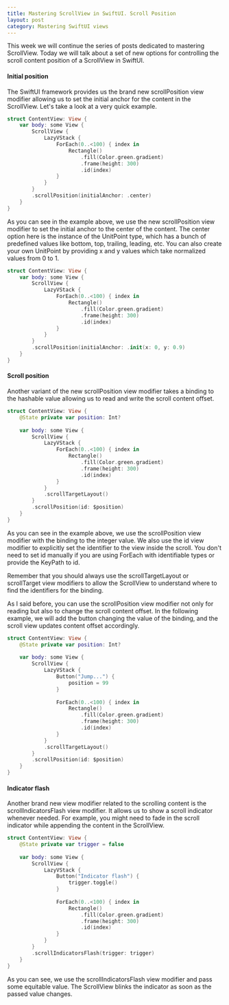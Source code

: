 ```yaml
---
title: Mastering ScrollView in SwiftUI. Scroll Position
layout: post
category: Mastering SwiftUI views
---
```


This week we will continue the series of posts dedicated to mastering ScrollView. Today we will talk about a set of new options for controlling the scroll content position of a ScrollView in SwiftUI.

#### Initial position
The SwiftUI framework provides us the brand new scrollPosition view modifier allowing us to set the initial anchor for the content in the ScrollView. Let's take a look at a very quick example.

```swift
struct ContentView: View {
    var body: some View {
        ScrollView {
            LazyVStack {
                ForEach(0..<100) { index in
                    Rectangle()
                        .fill(Color.green.gradient)
                        .frame(height: 300)
                        .id(index)
                }
            }
        }
        .scrollPosition(initialAnchor: .center)
    }
}
```

As you can see in the example above, we use the new scrollPosition view modifier to set the initial anchor to the center of the content. The center option here is the instance of the UnitPoint type, which has a bunch of predefined values like bottom, top, trailing, leading, etc. You can also create your own UnitPoint by providing x and y values which take normalized values from 0 to 1.

```swift
struct ContentView: View {
    var body: some View {
        ScrollView {
            LazyVStack {
                ForEach(0..<100) { index in
                    Rectangle()
                        .fill(Color.green.gradient)
                        .frame(height: 300)
                        .id(index)
                }
            }
        }
        .scrollPosition(initialAnchor: .init(x: 0, y: 0.9)
    }
}
```

#### Scroll position
Another variant of the new scrollPosition view modifier takes a binding to the hashable value allowing us to read and write the scroll content offset.

```swift
struct ContentView: View {
    @State private var position: Int?
    
    var body: some View {
        ScrollView {
            LazyVStack {
                ForEach(0..<100) { index in
                    Rectangle()
                        .fill(Color.green.gradient)
                        .frame(height: 300)
                        .id(index)
                }
            }
            .scrollTargetLayout()
        }
        .scrollPosition(id: $position)
    }
}
```

As you can see in the example above, we use the scrollPosition view modifier with the binding to the integer value. We also use the id view modifier to explicitly set the identifier to the view inside the scroll. You don't need to set id manually if you are using ForEach with identifiable types or provide the KeyPath to id. 

Remember that you should always use the scrollTargetLayout or scrollTarget view modifiers to allow the ScrollView to understand where to find the identifiers for the binding.

As I said before, you can use the scrollPosition view modifier not only for reading but also to change the scroll content offset. In the following example, we will add the button changing the value of the binding, and the scroll view updates content offset accordingly.

```swift
struct ContentView: View {
    @State private var position: Int?
    
    var body: some View {
        ScrollView {
            LazyVStack {
                Button("Jump...") {
                    position = 99
                }
                
                ForEach(0..<100) { index in
                    Rectangle()
                        .fill(Color.green.gradient)
                        .frame(height: 300)
                        .id(index)
                }
            }
            .scrollTargetLayout()
        }
        .scrollPosition(id: $position)
    }
}
```

#### Indicator flash
Another brand new view modifier related to the scrolling content is the scrollIndicatorsFlash view modifier. It allows us to show a scroll indicator whenever needed. For example, you might need to fade in the scroll indicator while appending the content in the ScrollView.

```swift
struct ContentView: View {
    @State private var trigger = false
    
    var body: some View {
        ScrollView {
            LazyVStack {
                Button("Indicator flash") {
                    trigger.toggle()
                }
                
                ForEach(0..<100) { index in
                    Rectangle()
                        .fill(Color.green.gradient)
                        .frame(height: 300)
                        .id(index)
                }
            }
        }
        .scrollIndicatorsFlash(trigger: trigger)
    }
}
```

As you can see, we use the scrollIndicatorsFlash view modifier and pass some equitable value. The ScrollView blinks the indicator as soon as the passed value changes.

